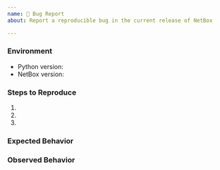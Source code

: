 ```yaml
---
name: 🐛 Bug Report
about: Report a reproducible bug in the current release of NetBox

---
```


<!--
    NOTE: IF YOUR ISSUE DOES NOT FOLLOW THIS TEMPLATE, IT WILL BE CLOSED.

    This form is only for reporting reproducible bugs. If you need assistance
    with NetBox installation, or if you have a general question, please start a
    discussion instead: https://github.com/netbox-community/netbox/discussions

    Please describe the environment in which you are running NetBox. Be sure
    that you are running an unmodified instance of the latest stable release
    before submitting a bug report, and that any plugins have been disabled.
-->
### Environment
* Python version: 
* NetBox version: 

<!--
    Describe in detail the exact steps that someone else can take to reproduce
    this bug using the current stable release of NetBox. Begin with the
    creation of any necessary database objects and call out every operation
    being performed explicitly. If reporting a bug in the REST API, be sure to
    reconstruct the raw HTTP request(s) being made: Don't rely on a client
    library such as pynetbox.
-->
### Steps to Reproduce
1. 
2. 
3. 

<!-- What did you expect to happen? -->
### Expected Behavior


<!-- What happened instead? -->
### Observed Behavior

